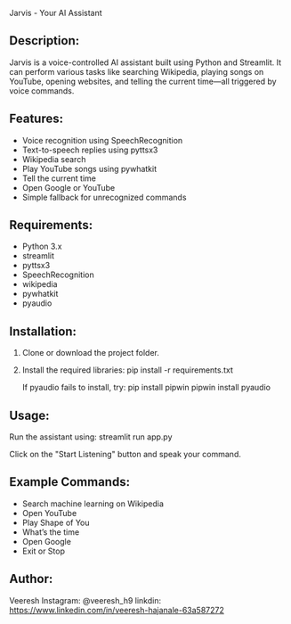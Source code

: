 Jarvis - Your AI Assistant

Description:
-------------
Jarvis is a voice-controlled AI assistant built using Python and Streamlit.
It can perform various tasks like searching Wikipedia, playing songs on YouTube,
opening websites, and telling the current time—all triggered by voice commands.

Features:
----------
- Voice recognition using SpeechRecognition
- Text-to-speech replies using pyttsx3
- Wikipedia search
- Play YouTube songs using pywhatkit
- Tell the current time
- Open Google or YouTube
- Simple fallback for unrecognized commands

Requirements:
--------------
- Python 3.x
- streamlit
- pyttsx3
- SpeechRecognition
- wikipedia
- pywhatkit
- pyaudio

Installation:
--------------
1. Clone or download the project folder.
2. Install the required libraries:
   pip install -r requirements.txt

   If pyaudio fails to install, try:
   pip install pipwin
   pipwin install pyaudio

Usage:
-------
Run the assistant using:
   streamlit run app.py

Click on the "Start Listening" button and speak your command.

Example Commands:
------------------
- Search machine learning on Wikipedia
- Open YouTube
- Play Shape of You
- What’s the time
- Open Google
- Exit or Stop

Author:
--------
Veeresh
Instagram: @veeresh_h9
linkdin: https://www.linkedin.com/in/veeresh-hajanale-63a587272
